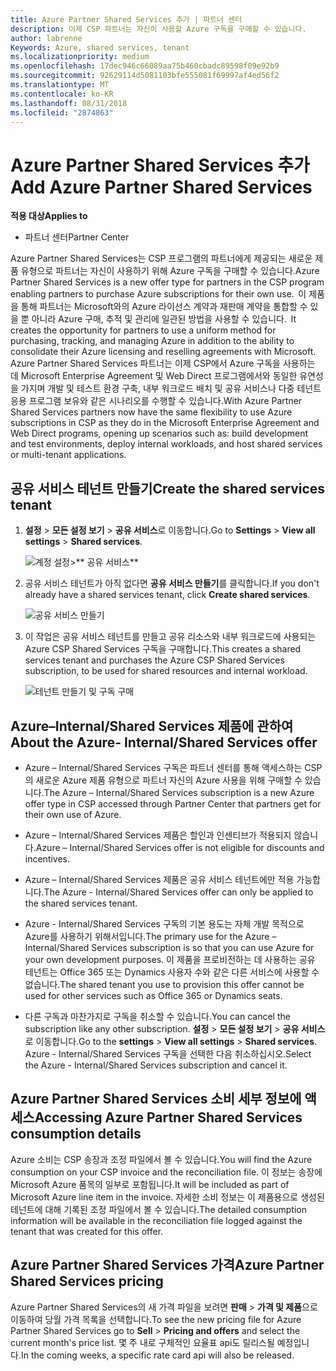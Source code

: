 ```yaml
---
title: Azure Partner Shared Services 추가 | 파트너 센터
description: 이제 CSP 파트너는 자신이 사용할 Azure 구독을 구매할 수 있습니다.
author: labrenne
Keywords: Azure, shared services, tenant
ms.localizationpriority: medium
ms.openlocfilehash: 17dec946c66089aa75b460cbadc89598f09e92b9
ms.sourcegitcommit: 92629114d5081103bfe555081f69997af4ed56f2
ms.translationtype: MT
ms.contentlocale: ko-KR
ms.lasthandoff: 08/31/2018
ms.locfileid: "2874863"
---
```

# <a name="add-azure-partner-shared-services"></a><span data-ttu-id="55cf5-103">Azure Partner Shared Services 추가</span><span class="sxs-lookup"><span data-stu-id="55cf5-103">Add Azure Partner Shared Services</span></span>

**<span data-ttu-id="55cf5-104">적용 대상</span><span class="sxs-lookup"><span data-stu-id="55cf5-104">Applies to</span></span>**

-  <span data-ttu-id="55cf5-105">파트너 센터</span><span class="sxs-lookup"><span data-stu-id="55cf5-105">Partner Center</span></span>

<span data-ttu-id="55cf5-106">Azure Partner Shared Services는 CSP 프로그램의 파트너에게 제공되는 새로운 제품 유형으로 파트너는 자신이 사용하기 위해 Azure 구독을 구매할 수 있습니다.</span><span class="sxs-lookup"><span data-stu-id="55cf5-106">Azure Partner Shared Services is a new offer type for partners in the CSP program enabling partners to purchase Azure subscriptions for their own use.</span></span><span data-ttu-id="55cf5-107">  이 제품을 통해 파트너는 Microsoft와의 Azure 라이선스 계약과 재판매 계약을 통합할 수 있을 뿐 아니라 Azure 구매, 추적 및 관리에 일관된 방법을 사용할 수 있습니다.</span><span class="sxs-lookup"><span data-stu-id="55cf5-107">  It creates the opportunity for partners to use a uniform method for purchasing, tracking, and managing Azure in addition to the ability to consolidate their Azure licensing and reselling agreements with Microsoft.</span></span> <span data-ttu-id="55cf5-108">Azure Partner Shared Services 파트너는 이제 CSP에서 Azure 구독을 사용하는 데 Microsoft Enterprise Agreement 및 Web Direct 프로그램에서와 동일한 유연성을 가지며 개발 및 테스트 환경 구축, 내부 워크로드 배치 및 공유 서비스나 다중 테넌트 응용 프로그램 보유와 같은 시나리오를 수행할 수 있습니다.</span><span class="sxs-lookup"><span data-stu-id="55cf5-108">With Azure Partner Shared Services partners now have the same flexibility to use Azure subscriptions in CSP as they do in the Microsoft Enterprise Agreement and Web Direct programs, opening up scenarios such as:  build development and test environments, deploy internal workloads, and host shared services or multi-tenant applications.</span></span>  

## <a name="create-the-shared-services-tenant"></a><span data-ttu-id="55cf5-109">공유 서비스 테넌트 만들기</span><span class="sxs-lookup"><span data-stu-id="55cf5-109">Create the shared services tenant</span></span>

1. <span data-ttu-id="55cf5-110">**설정** > **모든 설정 보기** > **공유 서비스**로 이동합니다.</span><span class="sxs-lookup"><span data-stu-id="55cf5-110">Go to **Settings** > **View all settings** > **Shared services**.</span></span>

    ![**계정 설정**>** 공유 서비스**](images/sharedservices2.png)

2. <span data-ttu-id="55cf5-112">공유 서비스 테넌트가 아직 없다면 **공유 서비스 만들기**를 클릭합니다.</span><span class="sxs-lookup"><span data-stu-id="55cf5-112">If you don't already have a shared services tenant, click **Create shared services**.</span></span>

    ![공유 서비스 만들기](images/sharedservices3.png)

3. <span data-ttu-id="55cf5-114">이 작업은 공유 서비스 테넌트를 만들고 공유 리소스와 내부 워크로드에 사용되는 Azure CSP Shared Services 구독을 구매합니다.</span><span class="sxs-lookup"><span data-stu-id="55cf5-114">This creates a shared services tenant and purchases the Azure CSP Shared Services subscription, to be used for shared resources and internal workload.</span></span>

    ![테넌트 만들기 및 구독 구매](images/sharedservices5.png)

## <a name="about-the-azure--internalshared-services-offer"></a><span data-ttu-id="55cf5-116">Azure–Internal/Shared Services 제품에 관하여</span><span class="sxs-lookup"><span data-stu-id="55cf5-116">About the Azure- Internal/Shared Services offer</span></span>

- <span data-ttu-id="55cf5-117">Azure – Internal/Shared Services 구독은 파트너 센터를 통해 액세스하는 CSP의 새로운 Azure 제품 유형으로 파트너 자신의 Azure 사용을 위해 구매할 수 있습니다.</span><span class="sxs-lookup"><span data-stu-id="55cf5-117">The Azure – Internal/Shared Services subscription is a new Azure offer type in CSP accessed through Partner Center that partners get for their own use of Azure.</span></span> 

- <span data-ttu-id="55cf5-118">Azure – Internal/Shared Services 제품은 할인과 인센티브가 적용되지 않습니다.</span><span class="sxs-lookup"><span data-stu-id="55cf5-118">Azure – Internal/Shared Services offer is not eligible for discounts and incentives.</span></span>

- <span data-ttu-id="55cf5-119">Azure – Internal/Shared Services 제품은 공유 서비스 테넌트에만 적용 가능합니다.</span><span class="sxs-lookup"><span data-stu-id="55cf5-119">The Azure - Internal/Shared Services offer can only be applied to the shared services tenant.</span></span>

- <span data-ttu-id="55cf5-120">Azure - Internal/Shared Services 구독의 기본 용도는 자체 개발 목적으로 Azure를 사용하기 위해서입니다.</span><span class="sxs-lookup"><span data-stu-id="55cf5-120">The primary use for the Azure – Internal/Shared Services subscription is so that you can use Azure for your own development purposes.</span></span> <span data-ttu-id="55cf5-121">이 제품을 프로비전하는 데 사용하는 공유 테넌트는 Office 365 또는 Dynamics 사용자 수와 같은 다른 서비스에 사용할 수 없습니다.</span><span class="sxs-lookup"><span data-stu-id="55cf5-121">The shared tenant you use to provision this offer cannot be used for other services such as Office 365 or Dynamics seats.</span></span> 

- <span data-ttu-id="55cf5-122">다른 구독과 마찬가지로 구독을 취소할 수 있습니다.</span><span class="sxs-lookup"><span data-stu-id="55cf5-122">You can cancel the subscription like any other subscription.</span></span> <span data-ttu-id="55cf5-123">**설정** > **모든 설정 보기** > **공유 서비스**로 이동합니다.</span><span class="sxs-lookup"><span data-stu-id="55cf5-123">Go to the **settings** > **View all settings** > **Shared services**.</span></span> <span data-ttu-id="55cf5-124">Azure - Internal/Shared Services 구독을 선택한 다음 취소하십시오.</span><span class="sxs-lookup"><span data-stu-id="55cf5-124">Select the Azure - Internal/Shared Services subscription and cancel it.</span></span>

## <a name="accessing-azure-partner-shared-services-consumption-details"></a><span data-ttu-id="55cf5-125">Azure Partner Shared Services 소비 세부 정보에 액세스</span><span class="sxs-lookup"><span data-stu-id="55cf5-125">Accessing Azure Partner Shared Services consumption details</span></span>

<span data-ttu-id="55cf5-126">Azure 소비는 CSP 송장과 조정 파일에서 볼 수 있습니다.</span><span class="sxs-lookup"><span data-stu-id="55cf5-126">You will find the Azure consumption on your CSP invoice and the reconciliation file.</span></span> <span data-ttu-id="55cf5-127">이 정보는 송장에 Microsoft Azure 품목의 일부로 포함됩니다.</span><span class="sxs-lookup"><span data-stu-id="55cf5-127">It will be included as part of Microsoft Azure line item in the invoice.</span></span> <span data-ttu-id="55cf5-128">자세한 소비 정보는 이 제품용으로 생성된 테넌트에 대해 기록된 조정 파일에서 볼 수 있습니다.</span><span class="sxs-lookup"><span data-stu-id="55cf5-128">The detailed consumption information will be available in the reconciliation file logged against the tenant that was created for this offer.</span></span> 

## <a name="azure-partner-shared-services-pricing"></a><span data-ttu-id="55cf5-129">Azure Partner Shared Services 가격</span><span class="sxs-lookup"><span data-stu-id="55cf5-129">Azure Partner Shared Services pricing</span></span>

<span data-ttu-id="55cf5-130">Azure Partner Shared Services의 새 가격 파일을 보려면 **판매** > **가격 및 제품**으로 이동하여 당월 가격 목록을 선택합니다.</span><span class="sxs-lookup"><span data-stu-id="55cf5-130">To see the new pricing file for Azure Partner Shared Services go to **Sell** > **Pricing and offers** and select the current month's price list.</span></span> <span data-ttu-id="55cf5-131">몇 주 내로 구체적인 요율표 api도 릴리스될 예정입니다.</span><span class="sxs-lookup"><span data-stu-id="55cf5-131">In the coming weeks, a specific rate card api will also be released.</span></span>


